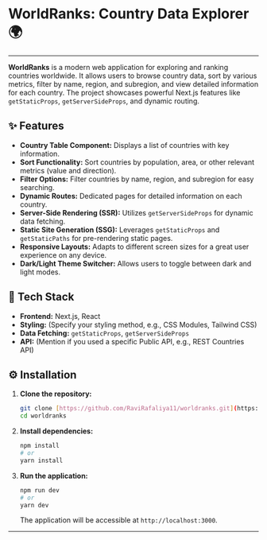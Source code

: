 # WorldRanks: Country Data Explorer 🌍

---

**WorldRanks** is a modern web application for exploring and ranking countries worldwide. It allows users to browse country data, sort by various metrics, filter by name, region, and subregion, and view detailed information for each country. The project showcases powerful Next.js features like `getStaticProps`, `getServerSideProps`, and dynamic routing.

## ✨ Features

* **Country Table Component:** Displays a list of countries with key information.
* **Sort Functionality:** Sort countries by population, area, or other relevant metrics (value and direction).
* **Filter Options:** Filter countries by name, region, and subregion for easy searching.
* **Dynamic Routes:** Dedicated pages for detailed information on each country.
* **Server-Side Rendering (SSR):** Utilizes `getServerSideProps` for dynamic data fetching.
* **Static Site Generation (SSG):** Leverages `getStaticProps` and `getStaticPaths` for pre-rendering static pages.
* **Responsive Layouts:** Adapts to different screen sizes for a great user experience on any device.
* **Dark/Light Theme Switcher:** Allows users to toggle between dark and light modes.

## 🚀 Tech Stack

* **Frontend:** Next.js, React
* **Styling:** (Specify your styling method, e.g., CSS Modules, Tailwind CSS)
* **Data Fetching:** `getStaticProps`, `getServerSideProps`
* **API:** (Mention if you used a specific Public API, e.g., REST Countries API)

## ⚙️ Installation

1.  **Clone the repository:**
    ```bash
    git clone [https://github.com/RaviRafaliya11/worldranks.git](https://github.com/RaviRafaliya11/worldranks.git)
    cd worldranks
    ```
2.  **Install dependencies:**
    ```bash
    npm install
    # or
    yarn install
    ```
3.  **Run the application:**
    ```bash
    npm run dev
    # or
    yarn dev
    ```
    The application will be accessible at `http://localhost:3000`.

---
